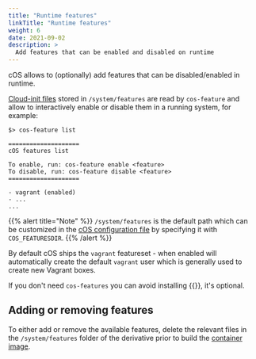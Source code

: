 ```yaml
---
title: "Runtime features"
linkTitle: "Runtime features"
weight: 6
date: 2021-09-02
description: >
  Add features that can be enabled and disabled on runtime
---
```


cOS allows to (optionally) add features that can be disabled/enabled in runtime.

[Cloud-init files](../../reference/cloud_init) stored in `/system/features` are read by `cos-feature` and allow to interactively enable or disable them in a running system, for example:

```
$> cos-feature list

====================
cOS features list

To enable, run: cos-feature enable <feature>
To disable, run: cos-feature disable <feature>
====================

- vagrant (enabled)
- ...
...
```

{{% alert title="Note" %}}
`/system/features` is the default path which can be customized in the [cOS configuration file](../general_configuration) by specifying it with `COS_FEATURESDIR`.
{{% /alert %}}

By default cOS ships the `vagrant` featureset - when enabled will automatically create the default `vagrant` user which is generally used to create new Vagrant boxes. 

If you don't need `cos-features` you can avoid installing {{<package package="system/cos-features" >}}, it's optional.

## Adding or removing features

To either add or remove the available features, delete the relevant files in the `/system/features` folder of the derivative prior to build the [container image](../../creating-derivatives/creating_bootable_images).

